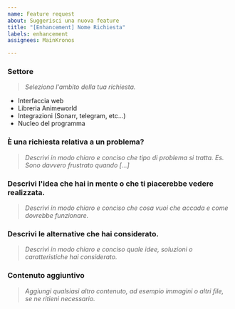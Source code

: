 ```yaml
---
name: Feature request
about: Suggerisci una nuova feature
title: "[Enhancement] Nome Richiesta"
labels: enhancement
assignees: MainKronos

---
```


### Settore
> _Seleziona l'ambito della tua richiesta._
- Interfaccia web
- Libreria Animeworld
- Integrazioni (Sonarr, telegram, etc...)
- Nucleo del programma

### È una richiesta relativa a un problema?
> _Descrivi in modo chiaro e conciso che tipo di problema si tratta. Es. Sono davvero frustrato quando [...]_

### Descrivi l'idea che hai in mente o che ti piacerebbe vedere realizzata.
> _Descrivi in modo chiaro e conciso che cosa vuoi che accada e come dovrebbe funzionare._

### Descrivi le alternative che hai considerato.
> _Descrivi in modo chiaro e conciso quale idee, soluzioni o caratteristiche hai considerato._

### Contenuto aggiuntivo
> _Aggiungi qualsiasi altro contenuto, ad esempio immagini o altri file, se ne ritieni necessario._
